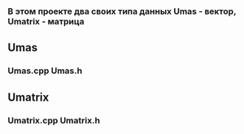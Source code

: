 ### В этом проекте два своих типа данных Umas - вектор, Umatrix - матрица
## Umas
### Umas.cpp Umas.h

## Umatrix
### Umatrix.cpp Umatrix.h

